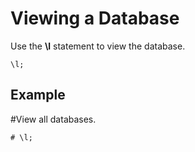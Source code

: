 # Viewing a Database<a name="EN-US_TOPIC_0230590570"></a>

Use the  **\\l**  statement to view the database.

```
\l;
```

## Example<a name="section207605920321"></a>

\#View all databases.

```
# \l;
```

